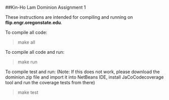 ##Kin-Ho Lam Dominion Assignment 1

These instructions are intended for compiling and running on **flip.engr.oregonstate.edu**.

To compile all code:
>make all

To compile all code and run:
>make run

To compile test and run: (Note: If this does not work, please download the dominion.zip file and import it into NetBeans IDE, install JaCoCodecoverage tool and run the coverage tests from there)
>make test

